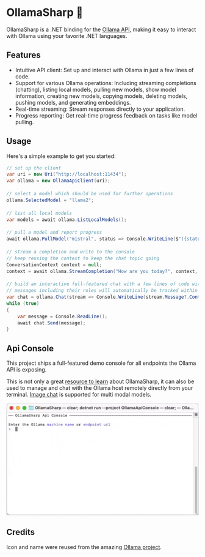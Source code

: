 # OllamaSharp 🦙

OllamaSharp is a .NET binding for the [Ollama API](https://github.com/jmorganca/ollama/blob/main/docs/api.md), making it easy to interact with Ollama using your favorite .NET languages.

## Features

- Intuitive API client: Set up and interact with Ollama in just a few lines of code.
- Support for various Ollama operations: Including streaming completions (chatting), listing local models, pulling new models, show model information, creating new models, copying models, deleting models, pushing models, and generating embeddings.
- Real-time streaming: Stream responses directly to your application.
- Progress reporting: Get real-time progress feedback on tasks like model pulling.

## Usage

Here's a simple example to get you started:

```csharp
// set up the client
var uri = new Uri("http://localhost:11434");
var ollama = new OllamaApiClient(uri);

// select a model which should be used for further operations
ollama.SelectedModel = "llama2";

// list all local models
var models = await ollama.ListLocalModels();

// pull a model and report progress
await ollama.PullModel("mistral", status => Console.WriteLine($"({status.Percent}%) {status.Status}"));

// stream a completion and write to the console
// keep reusing the context to keep the chat topic going
ConversationContext context = null;
context = await ollama.StreamCompletion("How are you today?", context, stream => Console.Write(stream.Response));

// build an interactive full-featured chat with a few lines of code with the /chat api from Ollama 0.1.14
// messages including their roles will automatically be tracked within the chat object
var chat = ollama.Chat(stream => Console.WriteLine(stream.Message?.Content ?? ""));
while (true)
{
    var message = Console.ReadLine();
    await chat.Send(message);
}
```

## Api Console

This project ships a full-featured demo console for all endpoints the Ollama API is exposing.

This is not only a great [resource to learn](/OllamaApiConsole/Demos) about OllamaSharp, it can also be used to manage and chat with the Ollama host remotely directly from your terminal. [Image chat](/docs/imagechat.png) is supported for multi modal models.

![Api Console Demo](/docs/demo.gif)

## Credits

Icon and name were reused from the amazing [Ollama project](https://github.com/jmorganca/ollama).

